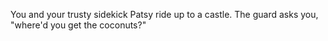 You and your trusty sidekick Patsy ride up to a castle. The guard asks you, "where'd you get the coconuts?"